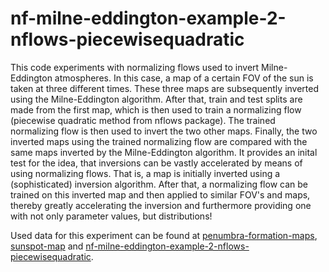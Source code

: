 # nf-milne-eddington-example-2-nflows-piecewisequadratic
This code experiments with normalizing flows used to invert Milne-Eddington atmospheres. In this case, a map of a certain FOV of the sun is taken at three different times. These three maps are subsequently inverted using the Milne-Eddington algorithm. After that, train and test splits are made from the first map, which is then used to train a normalizing flow (piecewise quadratic method from nflows package). The trained normalizing flow is then used to invert the two other maps. Finally, the two inverted maps using the trained normalizing flow are compared with the same maps inverted by the Milne-Eddington algorithm. It provides an inital test for the idea, that inversions can be vastly accelerated by means of using normalizing flows. That is, a map is initially inverted using a (sophisticated) inversion algorithm. After that, a normalizing flow can be trained on this inverted map and then applied to similar FOV's and maps, thereby greatly accelerating the inversion and furthermore providing one with not only parameter values, but distributions!

Used data for this experiment can be found at [penumbra-formation-maps](https://drive.google.com/drive/folders/1-W3vCJC4gEsQWW0pzwF8PbQ3erE0eGPI?usp=drive_link/), [sunspot-map](https://drive.google.com/drive/folders/1AM6oA1mLYQ_DtIlSv52aYXDNDTygRQyq?usp=drive_link) and [nf-milne-eddington-example-2-nflows-piecewisequadratic](https://drive.google.com/drive/folders/1ouljrloww4Y7iB-KgC0zrlZeOpwLGnFx?usp=drive_link).
